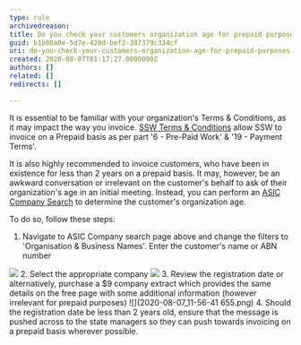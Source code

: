 ```yaml
---
type: rule
archivedreason: 
title: Do you check your customers organization age for prepaid purposes?
guid: b1b08a0e-5d7e-420d-bef2-387379c334cf
uri: do-you-check-your-customers-organization-age-for-prepaid-purposes
created: 2020-08-07T01:17:27.0000000Z
authors: []
related: []
redirects: []

---
```


It is essential to be familiar with your organization's Terms & Conditions, as it may impact the way you invoice. [SSW Terms & Conditions](https://www.ssw.com.au/ssw/Standards/Forms/ConsultingOrderTermsConditions.aspx) allow SSW to invoice on a Prepaid basis as per part '6 - Pre-Paid Work' & '19 - Payment Terms'. 


It is also highly recommended to invoice customers, who have been in existence for less than 2 years on a prepaid basis. It may, however, be an awkward conversation or irrelevant on the customer's behalf to ask of their organization's age in an initial meeting.  Instead, you can perform an [ASIC Company Search](https://connectonline.asic.gov.au/RegistrySearch) to determine the customer's organization age.



<!--endintro-->

To do so, follow these steps:

1. Navigate to ASIC Company search page above and change the filters to 'Organisation & Business Names'. Enter the customer's name or ABN number    

![](2020-08-07_11-42-16.png)
2. Select the appropriate company
![](2020-08-07_11-48-14.png)
3. Review the registration date or alternatively, purchase a $9 company extract which provides the same details on the free page with some additional information (however irrelevant for prepaid purposes)
![](2020-08-07_11-56-41 655.png)
4. Should the registration date be less than 2 years old, ensure that the message is pushed across to the state managers so they can push towards invoicing on a prepaid basis wherever possible.
